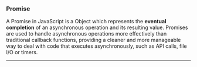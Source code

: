 ### Promise

A Promise in JavaScript is a Object which represents the **eventual completion** of an asynchronous operation and its resulting value. Promises are used to handle asynchronous operations more effectively than traditional callback functions, providing a cleaner and more manageable way to deal with code that executes asynchronously, such as API calls, file I/O or timers. 

 ----------
 